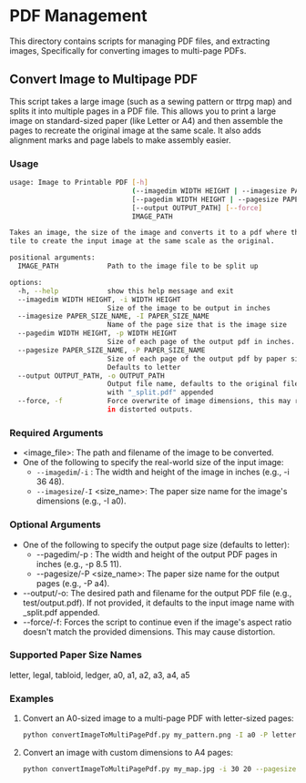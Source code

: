 # PDF Management

This directory contains scripts for managing PDF files, and extracting images, Specifically for converting images to multi-page PDFs.

## Convert Image to Multipage PDF

This script takes a large image (such as a sewing pattern or ttrpg map) and splits it into multiple pages in a PDF file. This allows you to print a large image on standard-sized paper (like Letter or A4) and then assemble the pages to recreate the original image at the same scale. It also adds alignment marks and page labels to make assembly easier.

### Usage

```bash
usage: Image to Printable PDF [-h]
                              (--imagedim WIDTH HEIGHT | --imagesize PAPER_SIZE_NAME)
                              [--pagedim WIDTH HEIGHT | --pagesize PAPER_SIZE_NAME]
                              [--output OUTPUT_PATH] [--force]
                              IMAGE_PATH

Takes an image, the size of the image and converts it to a pdf where the pages
tile to create the input image at the same scale as the original.

positional arguments:
  IMAGE_PATH            Path to the image file to be split up

options:
  -h, --help            show this help message and exit
  --imagedim WIDTH HEIGHT, -i WIDTH HEIGHT
                        Size of the image to be output in inches
  --imagesize PAPER_SIZE_NAME, -I PAPER_SIZE_NAME
                        Name of the page size that is the image size
  --pagedim WIDTH HEIGHT, -p WIDTH HEIGHT
                        Size of each page of the output pdf in inches.
  --pagesize PAPER_SIZE_NAME, -P PAPER_SIZE_NAME
                        Size of each page of the output pdf by paper size.
                        Defaults to letter
  --output OUTPUT_PATH, -o OUTPUT_PATH
                        Output file name, defaults to the original filename
                        with "_split.pdf" appended
  --force, -f           Force overwrite of image dimensions, this may result
                        in distorted outputs.

```

### Required Arguments
* \<image_file\>: The path and filename of the image to be converted.
* One of the following to specify the real-world size of the input image:
  * `--imagedim`/`-i` <width> <height>: The width and height of the image in inches (e.g., -i 36 48).
  * `--imagesize`/`-I` <size_name>: The paper size name for the image's dimensions (e.g., -I a0).
  
### Optional Arguments
* One of the following to specify the output page size (defaults to letter):
  * --pagedim/-p <width> <height>: The width and height of the output PDF pages in inches (e.g., -p 8.5 11).
  * --pagesize/-P <size_name>: The paper size name for the output pages (e.g., -P a4).
* --output/-o: The desired path and filename for the output PDF file (e.g., test/output.pdf). If not provided, it defaults to the input image name with _split.pdf appended.
* --force/-f: Forces the script to continue even if the image's aspect ratio doesn't match the provided dimensions. This may cause distortion.

### Supported Paper Size Names
letter, legal, tabloid, ledger, a0, a1, a2, a3, a4, a5

### Examples
1. Convert an A0-sized image to a multi-page PDF with letter-sized pages:
    ``` bash
    python convertImageToMultiPagePdf.py my_pattern.png -I a0 -P letter -o my_pattern_printable.pdf
    ```
1. Convert an image with custom dimensions to A4 pages:
    ``` bash
    python convertImageToMultiPagePdf.py my_map.jpg -i 30 20 --pagesize a4
    ```